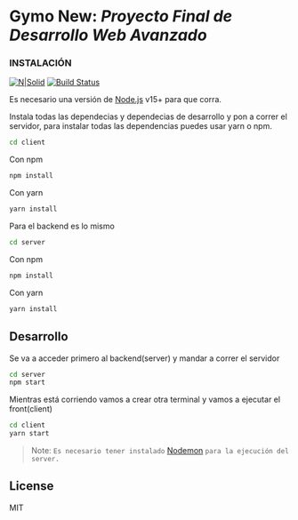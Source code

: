 # Gymo New: _Proyecto Final de Desarrollo Web Avanzado_
### INSTALACIÓN
[![N|Solid](https://cldup.com/dTxpPi9lDf.thumb.png)](https://nodesource.com/products/nsolid)
[![Build Status](https://travis-ci.org/joemccann/dillinger.svg?branch=master)](https://travis-ci.org/joemccann/dillinger) 

Es necesario una versión de [Node.js](https://nodejs.org/) v15+ para que corra.

Instala todas las dependecias y dependecias de desarrollo y pon a correr el servidor, para instalar todas las dependencias puedes usar yarn o npm.

```sh
cd client
```
Con npm
```sh
npm install 
```
Con yarn
```sh
yarn install
```

Para el backend es lo mismo

```sh
cd server
```
Con npm
```sh
npm install 
```
Con yarn
```sh
yarn install
```

## Desarrollo

Se va a acceder primero al backend(server) y mandar a correr el servidor
```sh
cd server
npm start
```

Mientras está corriendo vamos a crear otra terminal y vamos a ejecutar el front(client)

```sh
cd client
yarn start
```

> Note: `Es necesario tener instalado` [Nodemon](https://www.npmjs.com/package/nodemon) `para la ejecución del server.`


## License

MIT
